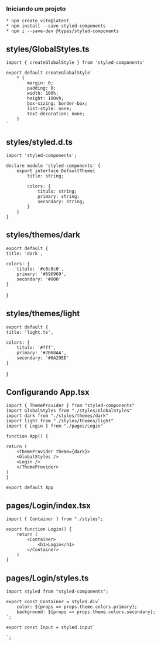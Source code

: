 ### Iniciando um projeto
    * npm create vite@latest
    * npm install --save styled-components
    * npm i --save-dev @types/styled-components
## styles/GlobalStyles.ts
    import { createGlobalStyle } from 'styled-components'

    export default createGlobalStyle`
        * {
            margin: 0;
            padding: 0;
            width: 100%;
            height: 100vh;
            box-sizing: border-box;
            list-style: none;
            text-decoration: none;
        }
    `
## styles/styled.d.ts
    import 'styled-components';

    declare module 'styled-components' {
        export interface DefaultTheme{
            title: string;

            colors: {
                titulo: string;
                primary: string;
                secondary: string;
            }
        }
    }
## styles/themes/dark
    export default {
    title: 'dark',
    
    colors: {
        titulo: '#c0c0c0',
        primary: '#696969',
        secondary: '#000'
    }
}
## styles/themes/light
    export default {
    title: 'light.ts',
    
    colors: {
        titulo: '#fff',
        primary: '#7B68AA',
        secondary: '#6A29EE'
    }
}
## Configurando App.tsx
    import { ThemeProvider } from "styled-components"
    import GlobalStyles from "./styles/GlobalStyles"
    import dark from "./styles/themes/dark"
    import light from "./styles/themes/light"
    import { Login } from "./pages/Login"

    function App() {

    return (
        <ThemeProvider theme={dark}>
        <GlobalStyles />
        <Login />
        </ThemeProvider>
    )
    }

    export default App
## pages/Login/index.tsx
    import { Container } from "./styles";

    export function Login() {
        return (
            <Container>
                <h1>Login</h1>
            </Container>
        )
    }
## pages/Login/styles.ts
    import styled from "styled-components";

    export const Container = styled.div`
        color: ${props => props.theme.colors.primary};
        background: ${props => props.theme.colors.secondary};
    `;

    export const Input = styled.input`

    `;